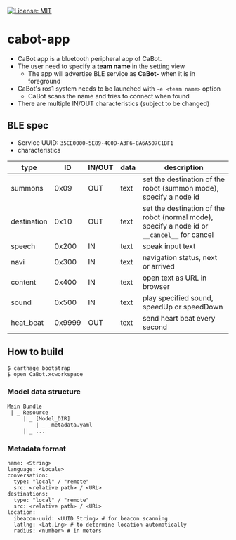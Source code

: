 [![License: MIT](https://img.shields.io/badge/License-MIT-yellow.svg)](https://opensource.org/licenses/MIT)
# cabot-app

- CaBot app is a bluetooth peripheral app of CaBot. 
- The user need to specify a **team name** in the setting view
  - The app will advertise BLE service as **CaBot-<team name>** when it is in foreground
- CaBot's ros1 system needs to be launched with `-e <team name>` option
  - CaBot scans the name and tries to connect when found
- There are multiple IN/OUT characteristics (subject to be changed)
	
## BLE spec

- Service UUID: `35CE0000-5E89-4C0D-A3F6-8A6A507C1BF1`
- characteristics

type|ID|IN/OUT|data|description
---|---|---|---|---
summons|0x09|OUT|text|set the destination of the robot (summon mode), specify a node id
destination|0x10|OUT|text|set the destination of the robot (normal mode), specify a node id or `__cancel__` for cancel
speech|0x200|IN|text|speak input text
navi|0x300|IN|text|navigation status, next or arrived
content|0x400|IN|text|open text as URL in browser
sound|0x500|IN|text|play specified sound, speedUp or speedDown
heat_beat|0x9999|OUT|text|send heart beat every second

## How to build

```
$ carthage bootstrap
$ open CaBot.xcworkspace
```

### Model data structure
```
Main Bundle
 | _ Resource
     | _ [Model_DIR]
         | _ _metadata.yaml
	 | _ ...
```

### Metadata format
```
name: <String>
language: <Locale>
conversation:
  type: "local" / "remote"
  src: <relative path> / <URL>
destinations:
  type: "local" / "remote"
  src: <relative path> / <URL>
location:
  ibeacon-uuid: <UUID String> # for beacon scanning
  latlng: <Lat,Lng> # to determine location automatically
  radius: <number> # in meters
```
